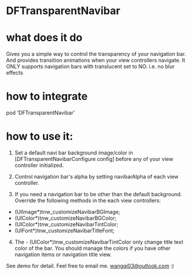 # DFTransparentNavibar

# what does it do
Gives you a simple way to control the transparency of your navigation bar. 
And provides transition animations when your view controllers navigate.
It ONLY supports navigation bars with translucent set to NO. i.e. no blur effects

# how to integrate
pod 'DFTransparentNavibar'

# how to use it:

1. Set a default navi bar background image/color in [DFTransparentNavibarConfigure config] before any of your view controller initialized.

2. Control navigation bar's alpha by setting navibarAlpha of each view controller.

3. If you need a navigation bar to be other than the default background. Override the following methods in the each view controllers:
- (UIImage*)tnw_customizeNavibarBGImage;
- (UIColor*)tnw_customizeNavibarBGColor;
- (UIColor*)tnw_customizeNavibarTintColor;
- (UIFont*)tnw_customizeNavibarTitleFont;

4. The - (UIColor*)tnw_customizeNavibarTintColor only change title text color of the bar. 
You should manage the colors if you have other navigation items or navigation title view.

See demo for detail.
Feel free to email me. wangqi03@outlook.com
:)
